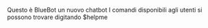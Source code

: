 Questo è BlueBot un nuovo chatbot
I comandi disponibili agli utenti si possono trovare digitando $helpme
